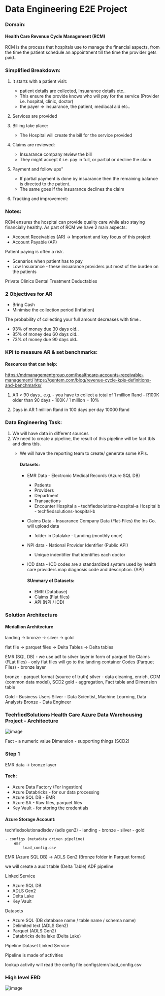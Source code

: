 # Data Engineering E2E Project
### Domain:
  #### Health Care Revenue Cycle Management (RCM)

RCM is the process that hospitals use to manage the financial aspects, from the time the patient schedule an appointment till the time the provider gets paid..

### Simplified Breakdown:
  1. It starts with a patient visit:
     - patient details are collected, Insuarance details etc..
     - This ensure the provide knows who will pay for the service (Provider i.e. hospital, clinic, doctor)
     - the payer => insuarance, the patient, mediacal aid etc..

2. Services are provided
3. Billing take place:
   - The Hospital will create the bill for the service provided
  
4. Claims are reviewed:
   - Insuarance company review the bill
   - They might accept it i.e. pay in full, or partial or decline the claim
  
5. Payment and follow ups"
   - If partial payment is done by insuarance then the remaining balance is directed to the patient.
   - The same goes if the insuarance declines the claim
  
6. Tracking and improvement:


### Notes:
RCM ensures the hospital can provide quality care while also staying financially healthy.
As part of RCM we have 2 main aspects:
- Account Receivables (AR) -> Important and key focus of this project
- Account Payable (AP)

Patient paying is often a risk.
- Scenarios when patient has to pay
- Low Insuarance - these insuarance providers put most of the burden on the patients

Private Clinics
Dental Treatment
Deductables

### 2 Objectives for AR
- Bring Cash
- Minimise the collection period (Inflation)

The probability of collecting your full amount decreases with time..
- 93% of money due 30 days old..
- 85% of money deu 60 days old..
- 73% of money due 90 days old..

### KPI to measure AR & set benchmarks:
#### Resources that can help:
https://mdmanagementgroup.com/healthcare-accounts-receivable-management/
https://gentem.com/blog/revenue-cycle-kpis-definitions-and-benchmarks/

1. AR > 90 days..
   e.g. - you have to collect a total of 1 million Rand
       - R100K older than 90 days
       - 100K / 1 million = 10%

2. Days in AR
   1 million Rand in 100 days
   per day 10000 Rand


### Data Engineering Task:
1. We will have data in different sources
2. We need to create a pipeline, the result of this pipeline will be fact tbls and dims tbls.
   - We will have the reporting team to create/ generate some KPIs.
  
     #### Datasets:
     - EMR Data - Electronic Medical Records (Azure SQL DB)
         - Patients
         - Providers
         - Department
         - Transactions
         - Encounter
     Hospital a - techfiedsolutions-hospital-a
     Hospital b - techfiedsolutions-hospital-b

     - Claims Data - Insuarance Company Data (Flat-Files) the Ins Co. will upload data 
         - folder in Datalake - Landing (monthly once)
           
     - NPI data - National Provider Identifier (Public API)
         - Unique indentifier that identifies each doctor
           
     - ICD data - ICD codes are a standardized system used by health care providers map diagnosis code and description. (API)
    
       #### SUmmary of Datasets:
       - EMR (Database)
       - Claims (Flat files)
       - API (NPI / ICD)
      
  ### Solution Architecture

#### Medallion Architecture

landing 	  ->  bronze 		  	-> 		silver 			  ->   gold

flat file   -> parquet files	->		Delta Tables	-> 	 Delta tables

EMR (SQL DB) - we use adf to silver layer in form of parquet file
Claims (FLat files) - only flat files will go to the landing container
Codes (Parquet Files) - bronze layer

bronze - parquet format (source of truth)
silver - data cleaning, enrich, CDM (common data model), SCD2
gold - aggregation, Fact table and Dimension table

Gold - Business Users
Silver - Data Scientist, Machine Learning, Data Analysts
Bronze - Data Engineer

### TechfiedSolutions Health Care Azure Data Warehousing Project - Architecture

![image](https://github.com/user-attachments/assets/73b1e11e-c679-440b-8640-cf1160a8e0ad)

Fact -  a numeric value
Dimension - supporting things (SCD2)

### Step 1
EMR data -> bronze layer
#### Tech:
  - Azure Data Factory (For Ingestion)
  - Azure Databricks - for our data processing
  - Azure SQL DB - EMR
  - Azure SA - Raw files, parquet files
  - Key Vault - for storing the credentials


#### Azure Storage Account:

techfiedsolutionadlsdev (adls gen2)
	- landing
	- bronze
	- silver
	- gold

	- configs (metadata driven pipeline)
		emr
			load_config.csv


EMR (Azure SQL DB) -> ADLS Gen2 (Bronze folder in Parquet format)

we will create a audit table (Delta Table)
ADF pipeline

Linked Service
 - Azure SQL DB 
 - ADLS Gen2 
 - Delta Lake
 - Key Vault

Datasets
 - Azure SQL (DB database name / table name / schema name)
 - Delimited text (ADLS Gen2)
 - Parquet (ADLS Gen2)
 - Databricks delta lake (Delta Lake)

Pipeline
	Dataset
		Linked Service



Pipeline is made of activities

lookup activity will read the config file 
configs/emr/load_config.csv













### High level ERD 
![image](https://github.com/user-attachments/assets/286c5652-b3a1-4a92-b27b-c7ddd29bdad4)



